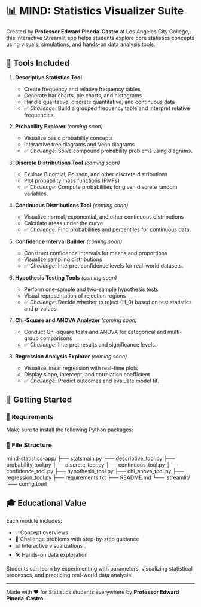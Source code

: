# 📊 MIND: Statistics Visualizer Suite

Created by **Professor Edward Pineda-Castro** at Los Angeles City College, this interactive Streamlit app helps students explore core statistics concepts using visuals, simulations, and hands-on data analysis tools.

## 🚀 Tools Included

1. **Descriptive Statistics Tool**
   - Create frequency and relative frequency tables
   - Generate bar charts, pie charts, and histograms
   - Handle qualitative, discrete quantitative, and continuous data
   - ✅ *Challenge*: Build a grouped frequency table and interpret relative frequencies.

2. **Probability Explorer** *(coming soon)*
   - Visualize basic probability concepts
   - Interactive tree diagrams and Venn diagrams
   - ✅ *Challenge*: Solve compound probability problems using diagrams.

3. **Discrete Distributions Tool** *(coming soon)*
   - Explore Binomial, Poisson, and other discrete distributions
   - Plot probability mass functions (PMFs)
   - ✅ *Challenge*: Compute probabilities for given discrete random variables.

4. **Continuous Distributions Tool** *(coming soon)*
   - Visualize normal, exponential, and other continuous distributions
   - Calculate areas under the curve
   - ✅ *Challenge*: Find probabilities and percentiles for continuous data.

5. **Confidence Interval Builder** *(coming soon)*
   - Construct confidence intervals for means and proportions
   - Visualize sampling distributions
   - ✅ *Challenge*: Interpret confidence levels for real-world datasets.

6. **Hypothesis Testing Tools** *(coming soon)*
   - Perform one-sample and two-sample hypothesis tests
   - Visual representation of rejection regions
   - ✅ *Challenge*: Decide whether to reject \(H_0\) based on test statistics and p-values.

7. **Chi-Square and ANOVA Analyzer** *(coming soon)*
   - Conduct Chi-square tests and ANOVA for categorical and multi-group comparisons
   - ✅ *Challenge*: Interpret results and significance levels.

8. **Regression Analysis Explorer** *(coming soon)*
   - Visualize linear regression with real-time plots
   - Display slope, intercept, and correlation coefficient
   - ✅ *Challenge*: Predict outcomes and evaluate model fit.

## 🏁 Getting Started

### 🔧 Requirements
Make sure to install the following Python packages:
### 📁 File Structure
mind-statistics-app/
├── statsmain.py
├── descriptive_tool.py
├── probability_tool.py
├── discrete_tool.py
├── continuous_tool.py
├── confidence_tool.py
├── hypothesis_tool.py
├── chi_anova_tool.py
├── regression_tool.py
├── requirements.txt
├── README.md
└── .streamlit/
└── config.toml

## 🎓 Educational Value
Each module includes:
- 💡 Concept overviews
- 📘 Challenge problems with step-by-step guidance
- 📊 Interactive visualizations
- 🛠️ Hands-on data exploration

Students can learn by experimenting with parameters, visualizing statistical processes, and practicing real-world data analysis.

---

Made with ❤️ for Statistics students everywhere by **Professor Edward Pineda-Castro**.


